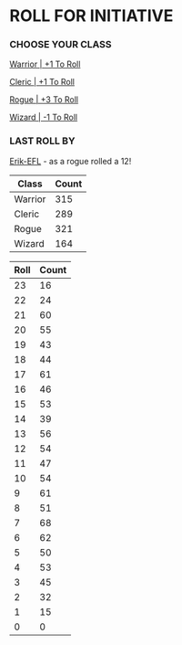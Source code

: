 # ROLL FOR INITIATIVE
### CHOOSE YOUR CLASS

[Warrior | +1 To Roll](https://github.com/benjaminsampica/benjaminsampica/issues/new?title=roll%7Cwarrior&body=Just+click+%27Submit+new+issue%27.)

[Cleric | +1 To Roll](https://github.com/benjaminsampica/benjaminsampica/issues/new?title=roll%7Ccleric&body=Just+click+%27Submit+new+issue%27.)

[Rogue | +3 To Roll](https://github.com/benjaminsampica/benjaminsampica/issues/new?title=roll%7Crogue&body=Just+click+%27Submit+new+issue%27.)

[Wizard | -1 To Roll](https://github.com/benjaminsampica/benjaminsampica/issues/new?title=roll%7Cwizard&body=Just+click+%27Submit+new+issue%27.)
### LAST ROLL BY
[Erik-EFL](https://www.github.com/Erik-EFL) - as a rogue rolled a 12!

|Class|Count|
|-|-|
|Warrior|315|
|Cleric|289|
|Rogue|321|
|Wizard|164|

|Roll|Count|
|-|-|
|23|16
|22|24
|21|60
|20|55
|19|43
|18|44
|17|61
|16|46
|15|53
|14|39
|13|56
|12|54
|11|47
|10|54
|9|61
|8|51
|7|68
|6|62
|5|50
|4|53
|3|45
|2|32
|1|15
|0|0
